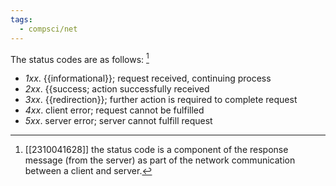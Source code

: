 ```yaml
---
tags:
  - compsci/net
---
```

The status codes are as follows: [^1]
- *1xx*. {{informational}}; request received, continuing process
- *2xx*. {{success; action successfully received
- *3xx*. {{redirection}}; further action is required to complete request
- *4xx*. client error; request cannot be fulfilled
- *5xx*. server error; server cannot fulfill request

[^1]: [[2310041628]] the status code is a component of the response message (from the server) as part of the network communication between a client and server.